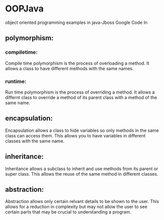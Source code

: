 # OOPJava
object oriented programming examples in java-Jboss Google Code In

## polymorphism:
### compiletime:
Compile time polymorphism is the process of overloading a method. It allows a class to have different methods with the same names.
### runtime:
Run time polymorphism is the process of overriding a method. It allows a differnt class to override a method of its parent class with a method of the same name.

## encapsulation:
Encapsulation allows a class to hide variables so only methods in the same class can access them. This allows you to have variables in different classes with the same name.

## inheritance:
Inheritance allows a subclass to inherit and use methods from its parent or super class. This allows the reuse of the same method in different classes.

## abstraction:
Abstraction allows only certain relvant details to be shown to the user. This allows for a reduction in complexity but may not allow the user to see certain parts that may be crucial to understanding a program.
